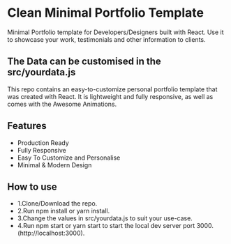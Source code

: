 # Clean Minimal Portfolio Template
Minimal Portfolio template for Developers/Designers built with React. Use it to showcase your work, testimonials and other information to clients.

## The Data can be customised in the src/yourdata.js
This repo contains an easy-to-customize personal portfolio template that was created with React. 
It is lightweight and fully responsive, as well as comes with the Awesome Animations.

## Features
 - Production Ready
 - Fully Responsive
 - Easy To Customize and Personalise
 - Minimal & Modern Design
 
 
## How to use
 - 1.Clone/Download the repo. 
 - 2.Run npm install or yarn install. 
 - 3.Change the values in src/yourdata.js to suit your use-case. 
 - 4.Run npm start or yarn start to start the local dev server port 3000.(http://localhost:3000).
